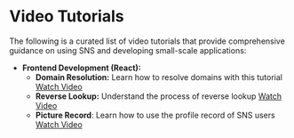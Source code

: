 # Video Tutorials

The following is a curated list of video tutorials that provide comprehensive guidance on using SNS and developing small-scale applications:

- **Frontend Development (React):**
  - **Domain Resolution:** Learn how to resolve domains with this tutorial [Watch Video](https://www.youtube.com/watch?v=1URvs0Pdcb4)
  - **Reverse Lookup:** Understand the process of reverse lookup [Watch Video](https://www.youtube.com/watch?v=MWz-Vt1SoFE)
  - **Picture Record**: Learn how to use the profile record of SNS users [Watch Video](https://youtu.be/Gj1eLIY3uRk)
